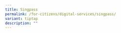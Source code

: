 ```yaml
---
title: Singpass
permalink: /for-citizens/digital-services/singpass/
variant: tiptap
description: ""
---
```

